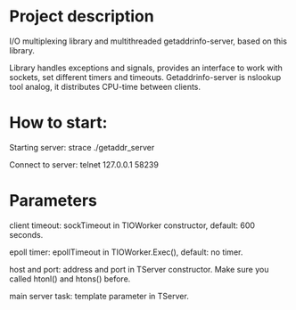 # Project description
I/O multiplexing library and multithreaded getaddrinfo-server, based on this library. 

Library handles exceptions and signals, provides an interface to work with sockets, set different timers and timeouts. Getaddrinfo-server is nslookup tool analog, it distributes CPU-time between clients. 

# How to start:
Starting server:
strace ./getaddr_server

Connect to server:
telnet 127.0.0.1 58239

# Parameters
client timeout:
sockTimeout in TIOWorker constructor, default: 600 seconds.

epoll timer:
epollTimeout in TIOWorker.Exec(), default: no timer.

host and port:
address and port in TServer constructor.
Make sure you called htonl() and htons() before.

main server task:
template parameter in TServer.
